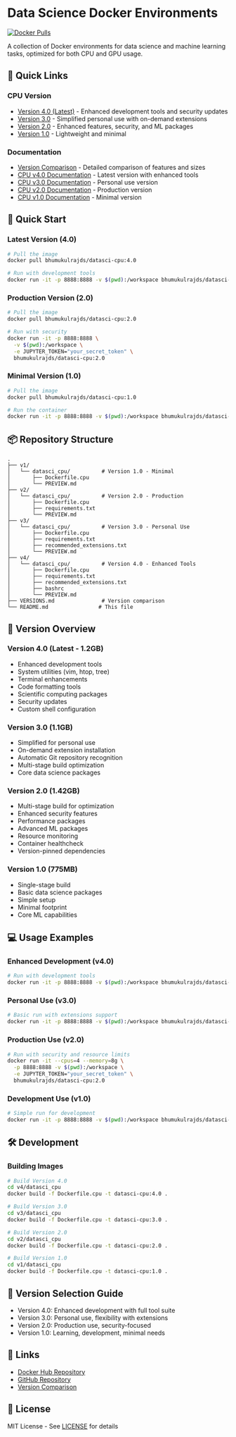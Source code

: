 # Data Science Docker Environments

[![Docker Pulls](https://img.shields.io/docker/pulls/bhumukulrajds/datasci-cpu.svg)](https://hub.docker.com/r/bhumukulrajds/datasci-cpu/)

A collection of Docker environments for data science and machine learning tasks, optimized for both CPU and GPU usage.

## 🌟 Quick Links

### CPU Version
- [Version 4.0 (Latest)](https://hub.docker.com/r/bhumukulrajds/datasci-cpu/tags?name=4.0) - Enhanced development tools and security updates
- [Version 3.0](https://hub.docker.com/r/bhumukulrajds/datasci-cpu/tags?name=3.0) - Simplified personal use with on-demand extensions
- [Version 2.0](https://hub.docker.com/r/bhumukulrajds/datasci-cpu/tags?name=2.0) - Enhanced features, security, and ML packages
- [Version 1.0](https://hub.docker.com/r/bhumukulrajds/datasci-cpu/tags?name=1.0) - Lightweight and minimal

### Documentation
- [Version Comparison](VERSIONS.md) - Detailed comparison of features and sizes
- [CPU v4.0 Documentation](v4/datasci_cpu/PREVIEW.md) - Latest version with enhanced tools
- [CPU v3.0 Documentation](v3/datasci_cpu/PREVIEW.md) - Personal use version
- [CPU v2.0 Documentation](v2/datasci_cpu/PREVIEW.md) - Production version
- [CPU v1.0 Documentation](v1/datasci_cpu/PREVIEW.md) - Minimal version

## 🚀 Quick Start

### Latest Version (4.0)
```bash
# Pull the image
docker pull bhumukulrajds/datasci-cpu:4.0

# Run with development tools
docker run -it -p 8888:8888 -v $(pwd):/workspace bhumukulrajds/datasci-cpu:4.0
```

### Production Version (2.0)
```bash
# Pull the image
docker pull bhumukulrajds/datasci-cpu:2.0

# Run with security
docker run -it -p 8888:8888 \
  -v $(pwd):/workspace \
  -e JUPYTER_TOKEN="your_secret_token" \
  bhumukulrajds/datasci-cpu:2.0
```

### Minimal Version (1.0)
```bash
# Pull the image
docker pull bhumukulrajds/datasci-cpu:1.0

# Run the container
docker run -it -p 8888:8888 -v $(pwd):/workspace bhumukulrajds/datasci-cpu:1.0
```

## 📦 Repository Structure

```
.
├── v1/
│   └── datasci_cpu/          # Version 1.0 - Minimal
│       ├── Dockerfile.cpu    
│       └── PREVIEW.md        
├── v2/
│   └── datasci_cpu/          # Version 2.0 - Production
│       ├── Dockerfile.cpu    
│       ├── requirements.txt  
│       └── PREVIEW.md        
├── v3/
│   └── datasci_cpu/          # Version 3.0 - Personal Use
│       ├── Dockerfile.cpu
│       ├── requirements.txt
│       ├── recommended_extensions.txt
│       └── PREVIEW.md
├── v4/
│   └── datasci_cpu/          # Version 4.0 - Enhanced Tools
│       ├── Dockerfile.cpu
│       ├── requirements.txt
│       ├── recommended_extensions.txt
│       ├── bashrc
│       └── PREVIEW.md
├── VERSIONS.md               # Version comparison
└── README.md                # This file
```

## 🔄 Version Overview

### Version 4.0 (Latest - 1.2GB)
- Enhanced development tools
- System utilities (vim, htop, tree)
- Terminal enhancements
- Code formatting tools
- Scientific computing packages
- Security updates
- Custom shell configuration

### Version 3.0 (1.1GB)
- Simplified for personal use
- On-demand extension installation
- Automatic Git repository recognition
- Multi-stage build optimization
- Core data science packages

### Version 2.0 (1.42GB)
- Multi-stage build for optimization
- Enhanced security features
- Performance packages
- Advanced ML packages
- Resource monitoring
- Container healthcheck
- Version-pinned dependencies

### Version 1.0 (775MB)
- Single-stage build
- Basic data science packages
- Simple setup
- Minimal footprint
- Core ML capabilities

## 💻 Usage Examples

### Enhanced Development (v4.0)
```bash
# Run with development tools
docker run -it -p 8888:8888 -v $(pwd):/workspace bhumukulrajds/datasci-cpu:4.0
```

### Personal Use (v3.0)
```bash
# Basic run with extensions support
docker run -it -p 8888:8888 -v $(pwd):/workspace bhumukulrajds/datasci-cpu:3.0
```

### Production Use (v2.0)
```bash
# Run with security and resource limits
docker run -it --cpus=4 --memory=8g \
  -p 8888:8888 -v $(pwd):/workspace \
  -e JUPYTER_TOKEN="your_secret_token" \
  bhumukulrajds/datasci-cpu:2.0
```

### Development Use (v1.0)
```bash
# Simple run for development
docker run -it -p 8888:8888 -v $(pwd):/workspace bhumukulrajds/datasci-cpu:1.0
```

## 🛠️ Development

### Building Images
```bash
# Build Version 4.0
cd v4/datasci_cpu
docker build -f Dockerfile.cpu -t datasci-cpu:4.0 .

# Build Version 3.0
cd v3/datasci_cpu
docker build -f Dockerfile.cpu -t datasci-cpu:3.0 .

# Build Version 2.0
cd v2/datasci_cpu
docker build -f Dockerfile.cpu -t datasci-cpu:2.0 .

# Build Version 1.0
cd v1/datasci_cpu
docker build -f Dockerfile.cpu -t datasci-cpu:1.0 .
```

## 📝 Version Selection Guide
- Version 4.0: Enhanced development with full tool suite
- Version 3.0: Personal use, flexibility with extensions
- Version 2.0: Production use, security-focused
- Version 1.0: Learning, development, minimal needs

## 🔗 Links
- [Docker Hub Repository](https://hub.docker.com/r/bhumukulrajds/datasci-cpu)
- [GitHub Repository](https://github.com/bhumukulraj/docker-repo-info)
- [Version Comparison](VERSIONS.md)

## 📜 License
MIT License - See [LICENSE](LICENSE) for details
